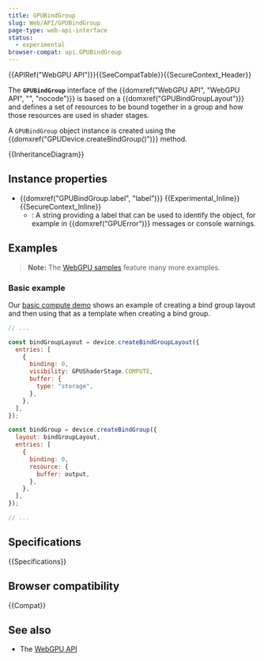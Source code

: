 ```yaml
---
title: GPUBindGroup
slug: Web/API/GPUBindGroup
page-type: web-api-interface
status:
  - experimental
browser-compat: api.GPUBindGroup
---
```


{{APIRef("WebGPU API")}}{{SeeCompatTable}}{{SecureContext_Header}}

The **`GPUBindGroup`** interface of the {{domxref("WebGPU API", "WebGPU API", "", "nocode")}} is based on a {{domxref("GPUBindGroupLayout")}} and defines a set of resources to be bound together in a group and how those resources are used in shader stages.

A `GPUBindGroup` object instance is created using the {{domxref("GPUDevice.createBindGroup()")}} method.

{{InheritanceDiagram}}

## Instance properties

- {{domxref("GPUBindGroup.label", "label")}} {{Experimental_Inline}} {{SecureContext_Inline}}
  - : A string providing a label that can be used to identify the object, for example in {{domxref("GPUError")}} messages or console warnings.

## Examples

> **Note:** The [WebGPU samples](https://webgpu.github.io/webgpu-samples/) feature many more examples.

### Basic example

Our [basic compute demo](https://mdn.github.io/dom-examples/webgpu-compute-demo/) shows an example of creating a bind group layout and then using that as a template when creating a bind group.

```js
// ...

const bindGroupLayout = device.createBindGroupLayout({
  entries: [
    {
      binding: 0,
      visibility: GPUShaderStage.COMPUTE,
      buffer: {
        type: "storage",
      },
    },
  ],
});

const bindGroup = device.createBindGroup({
  layout: bindGroupLayout,
  entries: [
    {
      binding: 0,
      resource: {
        buffer: output,
      },
    },
  ],
});

// ...
```

## Specifications

{{Specifications}}

## Browser compatibility

{{Compat}}

## See also

- The [WebGPU API](/en-US/docs/Web/API/WebGPU_API)
